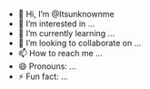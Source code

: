 - 👋 Hi, I’m @Itsunknownme
- 👀 I’m interested in ...
- 🌱 I’m currently learning ...
- 💞️ I’m looking to collaborate on ...
- 📫 How to reach me ...
- 😄 Pronouns: ...
- ⚡ Fun fact: ...

<!---
Itsunknownme/Itsunknownme is a ✨ special ✨ repository because its `README.md` (this file) appears on your GitHub profile.
You can click the Preview link to take a look at your changes.
--->
